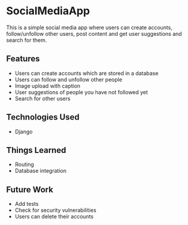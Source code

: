 # SocialMediaApp

This is a simple social media app where users
can create accounts, follow/unfollow other users,
post content and get user suggestions and search
for them.

## Features

- Users can create accounts which are stored in a database
- Users can follow and unfollow other people
- Image upload with caption
- User suggestions of people you have not followed yet
- Search for other users

## Technologies Used

- Django

## Things Learned

- Routing
- Database integration

## Future Work

- Add tests
- Check for security vulnerabilities
- Users can delete their accounts
